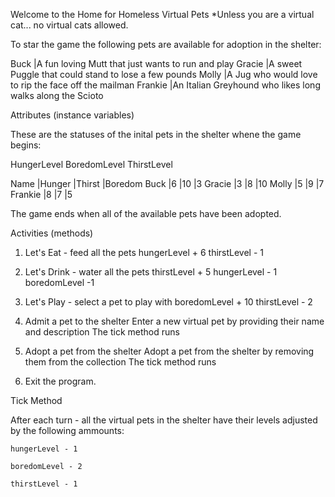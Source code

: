 Welcome to the Home for Homeless Virtual Pets
*Unless you are a virtual cat... no virtual cats allowed.

To star the game the following pets are available for adoption in the shelter:

Buck	|A fun loving Mutt that just wants to run and play
Gracie	|A sweet Puggle that could stand to lose a few pounds
Molly	|A Jug who would love to rip the face off the mailman
Frankie	|An Italian Greyhound who likes long walks along the Scioto

Attributes (instance variables)

These are the statuses of the inital pets in the shelter whene the game begins:

HungerLevel
BoredomLevel
ThirstLevel

Name 	|Hunger |Thirst |Boredom
Buck	|6		|10		|3
Gracie	|3		|8		|10
Molly	|5		|9		|7
Frankie	|8		|7		|5

The game ends when all of the available pets have been adopted.

Activities (methods)

1.  Let's Eat - feed all the pets
		hungerLevel + 6
		thirstLevel - 1

2.  Let's Drink - water all the pets
		thirstLevel + 5
		hungerLevel - 1
		boredomLevel -1

3.  Let's Play - select a pet to play with
		boredomLevel + 10
		thirstLevel - 2

4.  Admit a pet to the shelter
		Enter a new virtual pet by providing their name and description
		The tick method runs

5.  Adopt a pet from the shelter
		Adopt a pet from the shelter by removing them from the collection
		The tick method runs

6.  Exit the program.

Tick Method

After each turn - all the virtual pets in the shelter have their levels adjusted by the following ammounts:

	hungerLevel - 1

	boredomLevel - 2

	thirstLevel - 1










